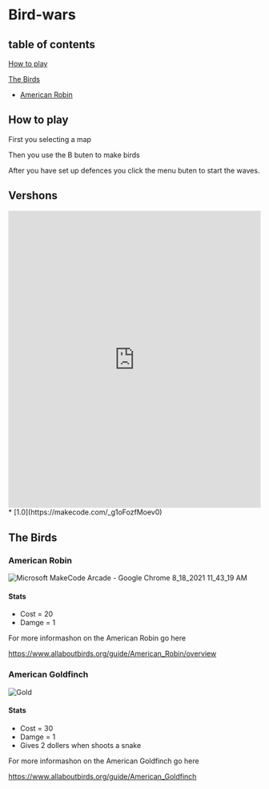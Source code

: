 # Bird-wars

## table of contents
[How to play](https://github.com/LucasMayhew/Bird-wars/blob/main/README.md#how-to-play)

[The Birds](https://github.com/LucasMayhew/Bird-wars/blob/main/README.md#the-birds)

* [ American Robin](https://github.com/LucasMayhew/Bird-wars/blob/main/README.md#american-robin)

## How to play 
First you selecting a map 

Then you use the B buten to make birds

After you have set up defences you click the menu buten to start the waves.

## Vershons
<div style="position:relative;height:0;padding-bottom:117.6%;overflow:hidden;"><iframe style="position:absolute;top:0;left:0;width:100%;height:100%;" src="https://arcade.makecode.com/---run?id=_L7T983MsAAw9" allowfullscreen="allowfullscreen" sandbox="allow-popups allow-forms allow-scripts allow-same-origin" frameborder="0"></iframe></div>
* [1.0](https://makecode.com/_g1oFozfMoev0)


## The Birds


### American Robin

![Microsoft MakeCode Arcade - Google Chrome 8_18_2021 11_43_19 AM](https://user-images.githubusercontent.com/59377840/129940031-62f7d867-e919-4cb1-af70-51293198a661.jpg)

#### Stats

* Cost = 20
* Damge = 1

For more informashon on the American Robin go here

https://www.allaboutbirds.org/guide/American_Robin/overview


### American Goldfinch

![Gold](https://user-images.githubusercontent.com/59377840/130266098-ff8a2a9a-2738-49cf-a8ef-ad2870f96ead.jpg)

#### Stats

* Cost = 30
* Damge = 1
* Gives 2 dollers when shoots a snake


For more informashon on the American Goldfinch go here

https://www.allaboutbirds.org/guide/American_Goldfinch

